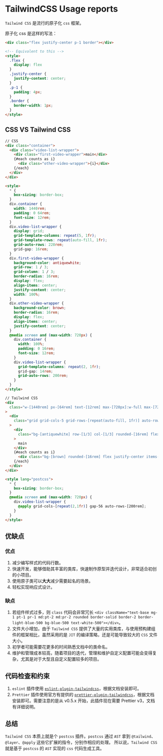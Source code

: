 # TailwindCSS Usage reports

`Tailwind CSS` 是流行的原子化 `css` 框架。

原子化 css 是这样的写法：

```html
<div class="flex justify-center p-1 border"></div>

<!-- Equivalent to this -->
<style>
  .flex {
    display: flex
  }
  .justify-center {
    justify-content: center;
  }
  .p-1 {
    padding: 4px;
  }
  .border {
    border-width: 1px;
  }
</style>
```

## CSS VS Tailwind CSS

```html
// CSS
<div class="container">
  <div class="video-list-wrapper">
    <div class="first-video-wrapper">main</div>
    {#each counts as i}
      <div class="other-video-wrapper">{i}</div>
    {/each}
  </div>
</div>

<style>
  * {
    box-sizing: border-box;
  }
  div.container {
    width: 1440rem;
    padding: 0 64rem;
    font-size: 12rem;
  }
  div.video-list-wrapper {
    display: grid;
    grid-template-columns: repeat(5, 1fr);
    grid-template-rows: repeat(auto-fill, 1fr);
    grid-auto-rows: 228rem;
    grid-gap: 16rem;
  }
  div.first-video-wrapper {
    background-color: antiquewhite;
    grid-row: 1 / 3;
    grid-column: 1 / 3;
    border-radius: 16rem;
    display: flex;
    align-items: center;
    justify-content: center;
    width: 100%;
  }
  div.other-video-wrapper {
    background-color: brown;
    border-radius: 16rem;
    display: flex;
    align-items: center;
    justify-content: center;
  }
  @media screen and (max-width: 720px) {
    div.container {
      width: 100%;
      padding: 0 16rem;
      font-size: 12rem;
    }
    div.video-list-wrapper {
      grid-template-columns: repeat(2, 1fr);
      grid-gap: 14rem;
      grid-auto-rows: 200rem;
    }
  }
</style>
```

```html
// Tailwind CSS
<div
  class="w-[1440rem] px-[64rem] text-[12rem] max-[720px]:w-full max-[720px]:px-[16rem] max-[720px]:text-[12rem]"
>
  <div
    class="grid grid-cols-5 grid-rows-[repeat(auto-fill, 1fr)] auto-rows-[228rem] gap-[16rem] video-list-wrapper"
  >
    <div
      class="bg-[antiquewhite] row-[1/3] col-[1/3] rounded-[16rem] flex justify-center items-center w-full"
    >
      main
    </div>
    {#each counts as i}
      <div class="bg-[brown] rounded-[16rem] flex justify-center items-center">{i}</div>
    {/each}
  </div>
</div>

<style lang="postcss">
  * {
    box-sizing: border-box;
  }
  @media screen and (max-width: 720px) {
    div.video-list-wrapper {
      @apply grid-cols-[repeat(2,1fr)] gap-56 auto-rows-[200rem];
    }
  }
</style>
```

## 优缺点

### 优点

1. 减少编写样式的代码行数。
2. 快速开发，能够借助其丰富的类库，快速制作原型并迭代设计，非常适合初创的小项目。
3. 使用原子类可以**大大**减少需要起名的场景。
4. 轻松实现响应式设计。

### 缺点

1. 若组件样式过多，则 `class` 代码会非常冗长 `<div className="text-base mg-1 pt-1 pr-1 md:pt-2 md:pr-2 rounded border-solid border-2 border-light-blue-500 bg-blue-500 text-white-500"></div>`。
2. 文件大小增加，由于 `Tailwind CSS` 提供了大量的实用类库，与使用预构建组件的框架相比，虽然采用的是 `JIT` 的编译策略，还是可能导致较大的 `CSS` 文件大小。
3. 初学者可能需要花更多的时间熟悉文档中的类命名。
4. 维护和管理成本较高，随着项目的迭代，管理和维护自定义配置可能会变得复杂，尤其是对于大型且自定义配置较多的项目。

## 代码检查和约束

1. `eslint` 插件使用 [`eslint-plugin-tailwindcss`](https://github.com/francoismassart/eslint-plugin-tailwindcss)，根据文档安装即可。
2. `Prettier` 插件使用官方有提供的 [`prettier-plugin-tailwindcss`](https://github.com/tailwindlabs/prettier-plugin-tailwindcss)，根据文档安装即可。需要注意的是从 v0.5.x 开始，此插件现在需要 Prettier v3，文档有详细说明。

## 总结

`Tailwind CSS` 本质上就是个 `postcss` 插件。`postcss` 通过 `AST` 拿到 `@tailwind`、`@layer`、`@apply` 这些它扩展的指令，分别作相应的处理。
所以说，`Tailwind CSS` 就是基于 `postcss` 的 `AST` 实现的 `css` 代码生成工具。
